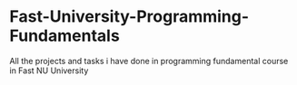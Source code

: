 # Fast-University-Programming-Fundamentals
All the projects and tasks i have done in programming fundamental course in Fast NU University
